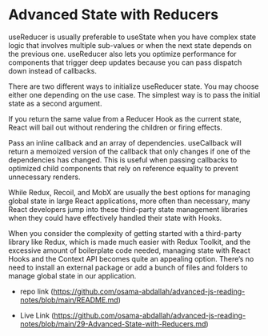 # Advanced State with Reducers

useReducer is usually preferable to useState when you have complex state logic that involves multiple sub-values or when the next state depends on the previous one. useReducer also lets you optimize performance for components that trigger deep updates because you can pass dispatch down instead of callbacks.

There are two different ways to initialize useReducer state. You may choose either one depending on the use case. The simplest way is to pass the initial state as a second argument.

If you return the same value from a Reducer Hook as the current state, React will bail out without rendering the children or firing effects.

Pass an inline callback and an array of dependencies. useCallback will return a memoized version of the callback that only changes if one of the dependencies has changed. This is useful when passing callbacks to optimized child components that rely on reference equality to prevent unnecessary renders.

While Redux, Recoil, and MobX are usually the best options for managing global state in large React applications, more often than necessary, many React developers jump into these third-party state management libraries when they could have effectively handled their state with Hooks.

When you consider the complexity of getting started with a third-party library like Redux, which is made much easier with Redux Toolkit, and the excessive amount of boilerplate code needed, managing state with React Hooks and the Context API becomes quite an appealing option. There’s no need to install an external package or add a bunch of files and folders to manage global state in our application.

- repo link (https://github.com/osama-abdallah/advanced-js-reading-notes/blob/main/README.md)

- Live Link (https://github.com/osama-abdallah/advanced-js-reading-notes/blob/main/29-Advanced-State-with-Reducers.md)